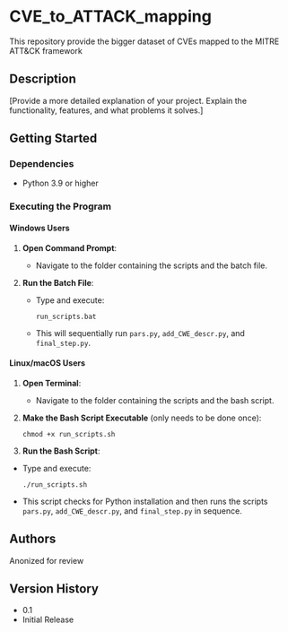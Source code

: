 # CVE_to_ATTACK_mapping
This repository provide the bigger dataset of CVEs mapped to the MITRE ATT&amp;CK framework

## Description

[Provide a more detailed explanation of your project. Explain the functionality, features, and what problems it solves.]

## Getting Started

### Dependencies

- Python 3.9 or higher

### Executing the Program

#### Windows Users

1. **Open Command Prompt**:
   - Navigate to the folder containing the scripts and the batch file.

2. **Run the Batch File**:
   - Type and execute:
     ```
     run_scripts.bat
     ```
   - This will sequentially run `pars.py`, `add_CWE_descr.py`, and `final_step.py`.

#### Linux/macOS Users

1. **Open Terminal**:
   - Navigate to the folder containing the scripts and the bash script.

2. **Make the Bash Script Executable** (only needs to be done once):
   ```
   chmod +x run_scripts.sh
   ```

3. **Run the Bash Script**:
- Type and execute:
  ```
  ./run_scripts.sh
  ```
- This script checks for Python installation and then runs the scripts `pars.py`, `add_CWE_descr.py`, and `final_step.py` in sequence.


## Authors

Anonized for review

## Version History

- 0.1
 - Initial Release

